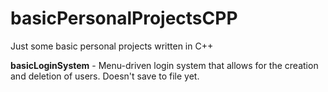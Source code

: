 # basicPersonalProjectsCPP
Just some basic personal projects written in C++

**basicLoginSystem** - Menu-driven login system that allows for the creation and deletion of users. Doesn't save to file yet.
